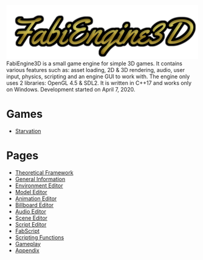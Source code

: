 
![logo](FabiEngine3D/engine_assets/readme/images/logo.png)
FabiEngine3D is a small game engine for simple 3D games. It contains various features such as: asset loading, 2D & 3D rendering, audio, user input, physics, scripting and an engine GUI to work with. The engine only uses 2 libraries: OpenGL 4.5 & SDL2. It is written in C++17 and works only on Windows. Development started on April 7, 2020.

# Games
- [Starvation]()

# Pages
- [Theoretical Framework](FabiEngine3D/engine_assets/readme/markdown/THEORETICAL_FRAMEWORK.md)
- [General Information](FabiEngine3D/engine_assets/readme/markdown/GENERAL.md)
- [Environment Editor](FabiEngine3D/engine_assets/readme/markdown/ENVIRONMENT_EDITOR.md)
- [Model Editor](FabiEngine3D/engine_assets/readme/markdown/MODEL_EDITOR.md)
- [Animation Editor](FabiEngine3D/engine_assets/readme/markdown/ANIMATION_EDITOR.md)
- [Billboard Editor](FabiEngine3D/engine_assets/readme/markdown/BILLBOARD_EDITOR.md)
- [Audio Editor](FabiEngine3D/engine_assets/readme/markdown/AUDIO_EDITOR.md)
- [Scene Editor](FabiEngine3D/engine_assets/readme/markdown/SCENE_EDITOR.md)
- [Script Editor](FabiEngine3D/engine_assets/readme/markdown/SCRIPT_EDITOR.md)
- [FabScript](FabiEngine3D/engine_assets/readme/markdown/FABSCRIPT.md)
- [Scripting Functions](FabiEngine3D/engine_assets/readme/markdown/SCRIPT_FUNCTIONS.md)
- [Gameplay](FabiEngine3D/engine_assets/readme/markdown/GAMEPLAY.md)
- [Appendix](FabiEngine3D/engine_assets/readme/markdown/APPENDIX.md)
